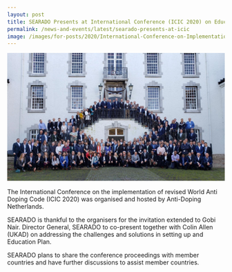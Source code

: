 ```yaml
---
layout: post
title: SEARADO Presents at International Conference (ICIC 2020) on Education Plan
permalink: /news-and-events/latest/searado-presents-at-icic
image: /images/for-posts/2020/International-Conference-on-Implementation-of-revised-World-Anti-Doping-Code-ICIC-2020.jpg
---
```

![Group Photo](/images/for-posts/2020/International-Conference-on-Implementation-of-revised-World-Anti-Doping-Code-ICIC-2020.jpg)

The International Conference on the implementation of revised World Anti Doping Code (ICIC 2020) was organised and hosted by Anti-Doping Netherlands.

SEARADO is thankful to the organisers for the invitation extended to Gobi Nair. Director General, SEARADO to co-present together with Colin Allen (UKAD) on addressing the challenges and solutions in setting up and Education Plan.

SEARADO plans to share the conference proceedings with member countries and have further discussions to assist member countries.
